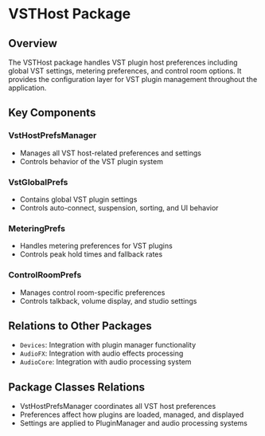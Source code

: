 # VSTHost Package

## Overview
The VSTHost package handles VST plugin host preferences including global VST settings, metering preferences, and control room options. It provides the configuration layer for VST plugin management throughout the application.

## Key Components

### VstHostPrefsManager
- Manages all VST host-related preferences and settings
- Controls behavior of the VST plugin system

### VstGlobalPrefs
- Contains global VST plugin settings
- Controls auto-connect, suspension, sorting, and UI behavior

### MeteringPrefs
- Handles metering preferences for VST plugins
- Controls peak hold times and fallback rates

### ControlRoomPrefs
- Manages control room-specific preferences
- Controls talkback, volume display, and studio settings

## Relations to Other Packages
- `Devices`: Integration with plugin manager functionality
- `AudioFX`: Integration with audio effects processing
- `AudioCore`: Integration with audio processing system

## Package Classes Relations
- VstHostPrefsManager coordinates all VST host preferences
- Preferences affect how plugins are loaded, managed, and displayed
- Settings are applied to PluginManager and audio processing systems